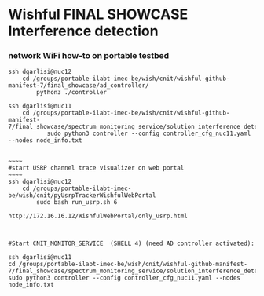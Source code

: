 Wishful FINAL SHOWCASE Interference detection
============================

### network WiFi how-to on portable testbed

    ssh dgarlisi@nuc12
        cd /groups/portable-ilabt-imec-be/wish/cnit/wishful-github-manifest-7/final_showcase/ad_controller/
            python3 ./controller

    ssh dgarlisi@nuc11
        cd /groups/portable-ilabt-imec-be/wish/cnit/wishful-github-manifest-7/final_showcase/spectrum_monitoring_service/solution_interference_detection/
               sudo python3 controller --config controller_cfg_nuc11.yaml --nodes node_info.txt


    ~~~~
    #start USRP channel trace visualizer on web portal
    ~~~~
    ssh dgarlisi@nuc12
        cd /groups/portable-ilabt-imec-be/wish/cnit/pyUsrpTrackerWishfulWebPortal
            sudo bash run_usrp.sh 6

    http://172.16.16.12/WishfulWebPortal/only_usrp.html
    
    
    
    #Start CNIT_MONITOR_SERVICE  (SHELL 4) (need AD controller activated):

    ssh dgarlisi@nuc11
    cd /groups/portable-ilabt-imec-be/wish/cnit/wishful-github-manifest-7/final_showcase/spectrum_monitoring_service/solution_interference_detection/
    sudo python3 controller --config controller_cfg_nuc11.yaml --nodes node_info.txt
